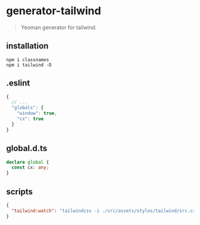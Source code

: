 # generator-tailwind
> Yeoman generator for tailwind.

## installation
```shell
npm i classnames
npm i tailwind -D
```

## .eslint
```js
{
  // ...
  "globals": {
    "window": true,
    "cx": true
  }
}
```

## global.d.ts
```ts
declare global {
  const cx: any;
}
```

## scripts
```json
{
  "tailwind:watch": "tailwindcss -i ./src/assets/styles/tailwind/src.css -o ./src/assets/styles/tailwind/dst.css --watch"
}
```
